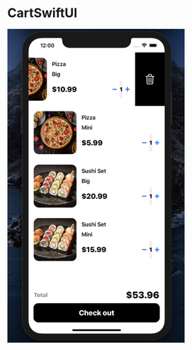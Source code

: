 # CartSwiftUI

<img src="https://github.com/timarsha/CartSwiftUI/blob/main/screen.png" width="400"/>
